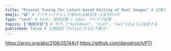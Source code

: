 ```yaml
---
title: "Pivotal Tuning for Latent-based Editing of Real Images" # 記事のタイトル
emoji: "😸" # アイキャッチとして使われる絵文字（1文字だけ）
type: "tech" # tech: 技術記事 / idea: アイデア記事
topics: ["機械学習"] # タグ。["markdown", "rust", "aws"]のように指定する
published: false # 公開設定（falseにすると下書き）
---
```


https://arxiv.org/abs/2106.05744v1
https://github.com/danielroich/PTI